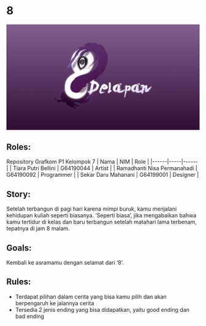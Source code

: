 # 8

<img src="https://github.com/meihqtsume/grafkomkel7/blob/master/Assets/TrueAsset/cg/8.png" width="1000" height="auto" />

## Roles:
Repository Grafkom P1 Kelompok 7
| Nama | NIM | Role |
|------|-----|------|
| Tiara Putri Bellini | G64190044 | Artist |
| Ramadhanti Nisa Permanahadi | G64190092 | Programmer |
| Sekar Daru Mahanani | G64199001 | Designer |

## Story:
Setelah terbangun di pagi hari karena mimpi buruk, kamu menjalani kehidupan kuliah seperti biasanya. ‘Seperti biasa’, jika mengabaikan bahwa kamu tertidur di kelas dan baru terbangun setelah matahari lama terbenam, tepatnya di jam 8 malam.

## Goals:
Kembali ke asramamu dengan selamat dari ‘8’.

## Rules:
-	Terdapat pilihan dalam cerita yang bisa kamu pilih dan akan berpengaruh ke jalannya cerita
-	Tersedia 2 jenis ending yang bisa didapatkan, yaitu good ending dan bad ending
